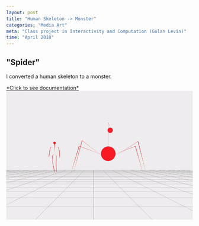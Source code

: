 ```yaml
---
layout: post
title: "Human Skeleton -> Monster"
categories: "Media Art"
meta: "Class project in Interactivity and Computation (Golan Levin)"
time: "April 2018"
---
```


## "Spider"

I converted a human skeleton to a monster.

<a href="http://cmuems.com/2018/60212s/joxin/05/04/joxin-mocap/">
*Click to see documentation* </a>

<a href="http://cmuems.com/2018/60212s/joxin/03/04/joxin-mocap/">
<img src="/assets/spider.gif"> </a>


